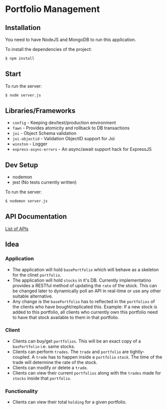 # Portfolio Management

## Installation

You need to have NodeJS and MongoDB to run this application.

To install the dependencies of the project:
```sh
$ npm install
```
## Start

To run the server:
```sh
$ node server.js
```

## Libraries/Frameworks

- `config` - Keeping dev/test/production environment
- `fawn` - Provides atomicity and rollback to DB transactions
- `joi` - Object Schema validation
- `joi-objectid` - Validation ObjectID support for Joi
- `winston` - Logger
- `express-async-errors` - An async/await support hack for ExpressJS

## Dev Setup

- nodemon
- jest (No tests currently written)

To run the server:
```sh
$ nodemon server.js
```

## API Documentation

[List of APIs](https://github.com/anurag-rai/portfolio-manager/wiki/API-Documentation)

## Idea

### Application

- The application will hold `basePortfolio` which will behave as a skeleton for the clinet `portfolio`.
- The application will hold `stocks` in it's DB. Currently implementatino provides a RESTful method of updating the `rate` of the stock. This can be changed later to dynamically poll an API in real-time or use any other suitable alternative. 
- Any change is the `basePortfolio` has to reflected in the `portfolios` of the clients who have bought/replicated this. Example: If a new stock is added to this portfolio, all clients who currently own this portfolio need to have that stock available to them in that portfolio.

### Client
- Clients can buy/get `portfolios`. This will be an exact copy of a `basPortfolio` i.e. same stocks.
- Clients can perform `trades`. The `trade` and `portfolio` are tightly-coupled. A `trade` has to happen inside a `portfolio` `stock`. The time of the trade will determine the rate of the stock.
- Clients can modify or delete a `trade`.
- Clients can view their current `portfolios` along with the `trades` made for `stocks` inside that `portfolio`.

### Functionality
- Clients can view their total `holding` for a given portfolio.
